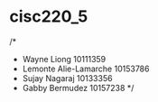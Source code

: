 # cisc220_5

/*
 * Wayne Liong 10111359
 * Lemonte Alie-Lamarche 10153786
 * Sujay Nagaraj 10133356
 * Gabby Bermudez 10157238
*/
